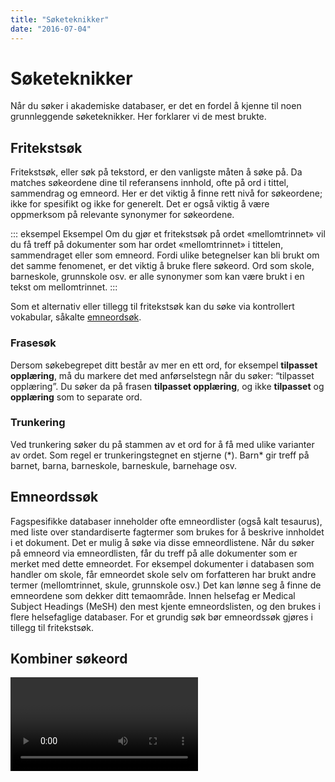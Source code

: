 ```yaml
---
title: "Søketeknikker"
date: "2016-07-04"
---
```


# Søketeknikker
Når du søker i akademiske databaser, er det en fordel å kjenne til noen grunnleggende søketeknikker. Her forklarer vi de mest brukte.

## Fritekstsøk

Fritekstsøk, eller søk på tekstord, er den vanligste måten å søke på. Da matches søkeordene dine til referansens innhold, ofte på ord i tittel, sammendrag og emneord. Her er det viktig å finne rett nivå for søkeordene; ikke for spesifikt og ikke for generelt. Det er også viktig å være oppmerksom på relevante synonymer for søkeordene.

::: eksempel Eksempel 
Om du gjør et fritekstsøk på ordet «mellomtrinnet» vil du få treff på dokumenter som har ordet «mellomtrinnet» i tittelen, sammendraget eller som emneord. Fordi ulike betegnelser kan bli brukt om det samme fenomenet, er det viktig å bruke flere søkeord. Ord som skole, barneskole, grunnskole osv. er alle synonymer som kan være brukt i en tekst om mellomtrinnet.
:::

Som et alternativ eller tillegg til fritekstsøk kan du søke via kontrollert vokabular, såkalte [emneordsøk](#emneordssøk).

### Frasesøk
Dersom søkebegrepet ditt består av mer en ett ord, for eksempel **tilpasset opplæring**, må du markere det med anførselstegn når du søker: “tilpasset opplæring”. Du søker da på frasen **tilpasset opplæring**, og ikke **tilpasset** og **opplæring** som to separate ord.

### Trunkering
Ved trunkering søker du på stammen av et ord for å få med ulike varianter av ordet. Som regel er trunkeringstegnet en stjerne (\*).  Barn\* gir treff på barnet, barna, barneskole, barneskule, barnehage osv.

## Emneordssøk
Fagspesifikke databaser inneholder ofte emneordlister (også kalt tesaurus), med liste over standardiserte fagtermer som brukes for å beskrive innholdet i et dokument. Det er mulig å søke via disse emneordlistene. Når du søker på emneord via emneordlisten, får du treff på alle dokumenter som er merket med dette emneordet. For eksempel dokumenter i databasen som handler om skole, får emneordet skole selv om forfatteren har brukt andre termer (mellomtrinnet, skule, grunnskole osv.) Det kan lønne seg å finne de emneordene som dekker ditt temaområde. Innen helsefag er Medical Subject Headings (MeSH) den mest kjente emneordslisten, og den brukes i flere helsefaglige databaser. For et grundig søk bør emneordssøk gjøres i tillegg til fritekstsøk.

## Kombiner søkeord

<Video id="V20SCScsECE" />

Når du har valgt alle relevante søkeord, må du tenke gjennom hvordan de skal kombineres. I de fleste databaser kan du kombinere søkeord på tre forskjellige måter: med OG/AND, ELLER/OR, IKKE/NOT. Dette kalles å søke med boolske operatorer.

### Kombinasjon med AND

Dersom du velger å kombinere to søkeord med AND, får du kun treff på litteratur som inneholder begge søkeordene. Kombinasjoner med AND spisser søket, og bidrar til å **begrense** antall treff.

Eksempel: Søk på **Diabetes AND Livskvalitet** gir bare treff på litteratur hvor **begge** søkeordene diabetes og livskvalitet forekommer.

<ClientOnly>
  <Venn 
    v-bind:sets="[
        {sets: ['Diabetes'], size: 12}, 
        {sets: ['Livskvalitet'], size: 12},
        {sets: ['Diabetes','Livskvalitet'], size: 3}
    ]" 
    text="Treff for AND-søk"
    type="and" />
</ClientOnly>

### Kombinasjon med OR

Dersom du velger å kombinere to søkeord med OR, får du treff som inneholder det ene, det andre eller begge søkeordene. Kombinasjoner med OR utvider søket og gir deg **flere** treff. OR brukes som regel ved synonyme søkeord.

Eksempel: Søk på **Diabetes OR Sukkersyke** gir treff på litteratur som inneholder søkeordene diabetes eller sukkersyke, eller begge deler.

<ClientOnly>
  <Venn 
    v-bind:sets="[
        {sets: ['Diabetes'], size: 12}, 
        {sets: ['Sukkersyke'], size: 12},
        {sets: ['Diabetes','Sukkersyke'], size: 3}
    ]" 
    text="Treff for OR-søk"
    type="or" />
</ClientOnly>

### Kombinasjon med NOT

Dersom du velger å kombinere to søkeord med NOT, får du treff på dokumenter som inneholder det første søkeordet mens dokumentene som inneholder det andre søkeordet (søkeordet etter etter NOT) utelates. Bruk NOT-operatoren med forsiktighet, da den potensielt kan ekskludere relevant litteratur.

Eksempel: Søk på **Diabetes NOT Svangerskapsdiabetes** gir treff på litteratur som inneholder søkeordet diabetes, men utelater samtidig all litteratur hvor søkeordet svangerskapsdiabetes forekommer i referansen.

<ClientOnly>
  <Venn 
    v-bind:sets="[
        {sets: ['Diabetes','Svangerskaps- diabetes'], size: 3},
        {sets: ['Diabetes'], size: 12}, 
        {sets: ['Svangerskaps- diabetes'], size: 12},
    ]" 
    text="Treff for NOT-søk"
    type="not" />
</ClientOnly>


## Bruk av søketabell

Tabellen nedenfor har tre kolonner, en for hvert av de tre tematiske elementene i problemstillingen. Først kombineres de synonyme søkeordene i hver kolonne med ELLER, så kombineres resultatene for hver av de tre kolonnene med OG.

Denne framgangsmåten kan brukes for de aller fleste prosjekter.

Problemstilling: «Hvordan har globaliseringen påvirket sosiale ulikheter innenfor utdanningssystemet?» 

:::: søketabell 
::: tabell
Globalisering

**OR**

Globalisation

**OR**

Globalization

**OR** 

"Global approach*"
:::

::: kombinator
**AND**
:::

::: tabell
Inequalit*

**OR**

Inequit*

**OR**

"Equal opportunit*"
:::

::: kombinator
**AND**
:::

::: tabell
Utdanning*

**OR**

Skole*

**OR**

Education*

**OR**

School*

:::
::::

[Vil du prøve selv? Trykk her og fyll inn med dine egne søkeord.](/docs/soketabell.docx)


## Siteringssøk

Noen databaser og søkeverktøy, f. eks. Web of Science og Google Scholar, gir informasjon om siteringer. Det vil si hvor mange og hvilke artikler som har sitert en gitt artikkel eller annen type dokument. Hvor ofte et dokument er sitert, kan si noe om hvor stor gjennomslagskraft dokumentet har hatt på fagområdet. Klikker du på lenken «Cited by» i Google Scholar, får du opp en liste med siteringer. En slik liste kan brukes til å løfte fram sentrale dokumenter og nøkkelforfattere.

## Let i referanselister
Det er ikke bare ved å foreta søk i databaser du finner god og kvalitetssikret informasjon. Hvis du har funnet en vitenskapelig artikkel som er midt i blinken for din oppgave, kan artikkelens referanseliste vise til annen aktuell litteratur som du kan bruke.
